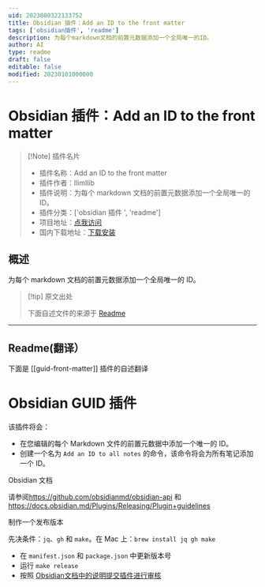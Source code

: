 ```yaml
---
uid: 2023080322133752
title: Obsidian 插件：Add an ID to the front matter
tags: ['obsidian插件', 'readme']
description: 为每个markdown文档的前置元数据添加一个全局唯一的ID。
author: AI
type: readme
draft: false
editable: false
modified: 20230101000000
---
```


# Obsidian 插件：Add an ID to the front matter

> [!Note] 插件名片
> - 插件名称：Add an ID to the front matter
> - 插件作者：llimllib
> - 插件说明：为每个 markdown 文档的前置元数据添加一个全局唯一的 ID。
> - 插件分类：['obsidian 插件 ', 'readme']
> - 项目地址：[点我访问](https://github.com/llimllib/obsidian-guid-plugin)
> - 国内下载地址：[下载安装](https://pkmer.cn/products/plugin/pluginMarket/?guid-front-matter)

## 概述

为每个 markdown 文档的前置元数据添加一个全局唯一的 ID。

> [!tip] 原文出处
>
>下面自述文件的来源于 [Readme](https://ghproxy.net/https://raw.githubusercontent.com/llimllib/obsidian-guid-plugin/master/README.md)
>

---

## Readme(翻译）

下面是 [[guid-front-matter]] 插件的自述翻译

# Obsidian GUID 插件

该插件将会：

- 在您编辑的每个 Markdown 文件的前置元数据中添加一个唯一的 ID。
- 创建一个名为 `Add an ID to all notes` 的命令，该命令将会为所有笔记添加一个 ID。

Obsidian 文档

请参阅<https://github.com/obsidianmd/obsidian-api> 和 <https://docs.obsidian.md/Plugins/Releasing/Plugin+guidelines>

制作一个发布版本

先决条件：`jq`、`gh` 和 `make`。在 Mac 上：`brew install jq gh make`

- 在 `manifest.json` 和 `package.json` 中更新版本号
- 运行 `make release`
- 按照 [Obsidian文档中的说明提交插件进行审核](https://marcus.se.net/obsidian-plugin-docs/publishing/submit-your-plugin#step-2--submit-your-plugin-for-review)



